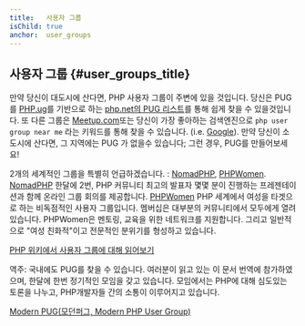 ```yaml
---
title:   사용자 그룹
isChild: true
anchor:  user_groups
---
```


## 사용자 그룹 {#user_groups_title}

만약 당신이 대도시에 산다면, PHP 사용자 그룹이 주변에 있을 것입니다. 당신은 PUG를 [PHP.ug][php-ug]를 기반으로 하는
[php.net의 PUG 리스트][php-uglist]를 통해 쉽게 찾을 수 있을것입니다. 또 다른 그룹은 [Meetup.com][meetup]또는 당신이
가장 좋아하는 검색엔진으로 ```php user group near me``` 라는 키워드를 통해 찾을 수 있습니다. (i.e. [Google][google]).
만약 당신이 소도시에 산다면, 그 지역에는 PUG 가 없을수 있습니다; 그런 경우, PUG를 만들어보세요!

2개의 세계적인 그룹을 특별히 언급하겠습니다. : [NomadPHP], [PHPWomen].
[NomadPHP] 한달에 2번, PHP 커뮤니티 최고의 발표자 몇몇 분이 진행하는 프레젠테이션과 함께 온라인 그룹 회의를
제공합니다.
[PHPWomen] PHP 세계에서 여성을 타겟으로 하는 비독점적인 사용자 그룹입니다. 멤버십은 대부분의 커뮤니티에서 모두에게
열려있습니다. PHPWomen은 멘토링, 교육을 위한 네트워크를 지원합니다. 그리고 일반적으로 "여성 친화적"이고 전문적인
분위기를 형성하고 있습니다. 

[PHP 위키에서 사용자 그룹에 대해 읽어보기][php-wiki]

역주: 국내에도 PUG를 찾을 수 있습니다. 여러분이 읽고 있는 이 문서 번역에 참가하였으며, 한달에 한번 정기적인 모임을
갖고 있습니다. 모임에서는 PHP에 대해 심도있는 토론을 나누고, PHP개발자들 간의 소통이 이루어지고 있습니다.

[Modern PUG(모던퍼그, Modern PHP User Group)][modernpug-ko]

[google]: https://www.google.com/search?q=php+user+group+near+me
[meetup]: http://www.meetup.com/find/
[php-ug]: http://php.ug/
[NomadPHP]: https://nomadphp.com/
[PHPWomen]: http://phpwomen.org/
[php-wiki]: https://wiki.php.net/usergroups
[php-uglist]: http://php.net/ug.php
[modernpug-ko]: http://www.facebook.com/groups/modernpug/
